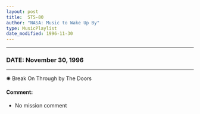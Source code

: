 ```yaml
---
layout: post
title:  STS-80
author: "NASA: Music to Wake Up By"
type: MusicPlaylist
date_modified: 1996-11-30
---
```


----
### DATE: November 30, 1996
----
✺ Break On Through by The Doors

#### Comment:
* No mission comment
